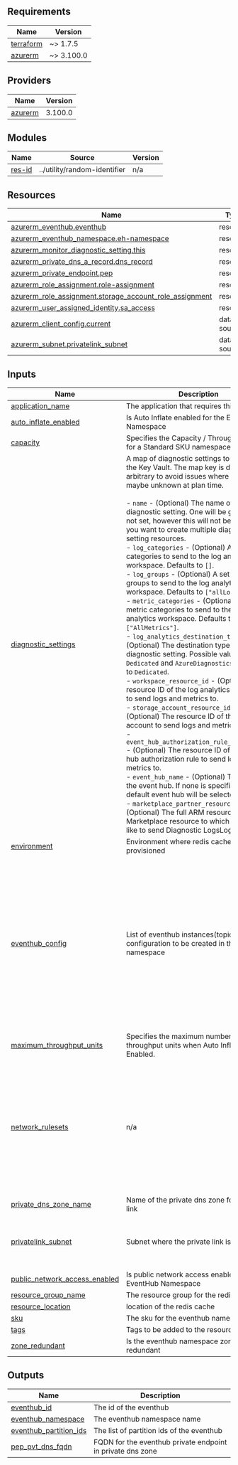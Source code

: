 <!-- BEGIN_TF_DOCS -->
## Requirements

| Name | Version |
|------|---------|
| <a name="requirement_terraform"></a> [terraform](#requirement\_terraform) | ~> 1.7.5 |
| <a name="requirement_azurerm"></a> [azurerm](#requirement\_azurerm) | ~> 3.100.0 |

## Providers

| Name | Version |
|------|---------|
| <a name="provider_azurerm"></a> [azurerm](#provider\_azurerm) | 3.100.0 |

## Modules

| Name | Source | Version |
|------|--------|---------|
| <a name="module_res-id"></a> [res-id](#module\_res-id) | ../utility/random-identifier | n/a |

## Resources

| Name | Type |
|------|------|
| [azurerm_eventhub.eventhub](https://registry.terraform.io/providers/hashicorp/azurerm/latest/docs/resources/eventhub) | resource |
| [azurerm_eventhub_namespace.eh-namespace](https://registry.terraform.io/providers/hashicorp/azurerm/latest/docs/resources/eventhub_namespace) | resource |
| [azurerm_monitor_diagnostic_setting.this](https://registry.terraform.io/providers/hashicorp/azurerm/latest/docs/resources/monitor_diagnostic_setting) | resource |
| [azurerm_private_dns_a_record.dns_record](https://registry.terraform.io/providers/hashicorp/azurerm/latest/docs/resources/private_dns_a_record) | resource |
| [azurerm_private_endpoint.pep](https://registry.terraform.io/providers/hashicorp/azurerm/latest/docs/resources/private_endpoint) | resource |
| [azurerm_role_assignment.role-assignment](https://registry.terraform.io/providers/hashicorp/azurerm/latest/docs/resources/role_assignment) | resource |
| [azurerm_role_assignment.storage_account_role_assignment](https://registry.terraform.io/providers/hashicorp/azurerm/latest/docs/resources/role_assignment) | resource |
| [azurerm_user_assigned_identity.sa_access](https://registry.terraform.io/providers/hashicorp/azurerm/latest/docs/resources/user_assigned_identity) | resource |
| [azurerm_client_config.current](https://registry.terraform.io/providers/hashicorp/azurerm/latest/docs/data-sources/client_config) | data source |
| [azurerm_subnet.privatelink_subnet](https://registry.terraform.io/providers/hashicorp/azurerm/latest/docs/data-sources/subnet) | data source |

## Inputs

| Name | Description | Type | Default | Required |
|------|-------------|------|---------|:--------:|
| <a name="input_application_name"></a> [application\_name](#input\_application\_name) | The application that requires this resource | `string` | n/a | yes |
| <a name="input_auto_inflate_enabled"></a> [auto\_inflate\_enabled](#input\_auto\_inflate\_enabled) | Is Auto Inflate enabled for the EventHub Namespace | `bool` | `false` | no |
| <a name="input_capacity"></a> [capacity](#input\_capacity) | Specifies the Capacity / Throughput Units for a Standard SKU namespace. | `number` | `1` | no |
| <a name="input_diagnostic_settings"></a> [diagnostic\_settings](#input\_diagnostic\_settings) | A map of diagnostic settings to create on the Key Vault. The map key is deliberately arbitrary to avoid issues where map keys maybe unknown at plan time.<br><br>- `name` - (Optional) The name of the diagnostic setting. One will be generated if not set, however this will not be unique if you want to create multiple diagnostic setting resources.<br>- `log_categories` - (Optional) A set of log categories to send to the log analytics workspace. Defaults to `[]`.<br>- `log_groups` - (Optional) A set of log groups to send to the log analytics workspace. Defaults to `["allLogs"]`.<br>- `metric_categories` - (Optional) A set of metric categories to send to the log analytics workspace. Defaults to `["AllMetrics"]`.<br>- `log_analytics_destination_type` - (Optional) The destination type for the diagnostic setting. Possible values are `Dedicated` and `AzureDiagnostics`. Defaults to `Dedicated`.<br>- `workspace_resource_id` - (Optional) The resource ID of the log analytics workspace to send logs and metrics to.<br>- `storage_account_resource_id` - (Optional) The resource ID of the storage account to send logs and metrics to.<br>- `event_hub_authorization_rule_resource_id` - (Optional) The resource ID of the event hub authorization rule to send logs and metrics to.<br>- `event_hub_name` - (Optional) The name of the event hub. If none is specified, the default event hub will be selected.<br>- `marketplace_partner_resource_id` - (Optional) The full ARM resource ID of the Marketplace resource to which you would like to send Diagnostic LogsLogs. | <pre>map(object({<br>    name                                     = optional(string, null)<br>    log_categories                           = optional(set(string), [])<br>    log_groups                               = optional(set(string), ["allLogs"])<br>    metric_categories                        = optional(set(string), ["AllMetrics"])<br>    log_analytics_destination_type           = optional(string, "Dedicated")<br>    workspace_resource_id                    = optional(string, null)<br>    storage_account_resource_id              = optional(string, null)<br>    event_hub_authorization_rule_resource_id = optional(string, null)<br>    event_hub_name                           = optional(string, null)<br>    marketplace_partner_resource_id          = optional(string, null)<br>  }))</pre> | `{}` | no |
| <a name="input_environment"></a> [environment](#input\_environment) | Environment where redis cache is provisioned | `string` | n/a | yes |
| <a name="input_eventhub_config"></a> [eventhub\_config](#input\_eventhub\_config) | List of eventhub instances(topics) and their configuration to be created in the namespace | <pre>list(object({<br>    name              = string<br>    message_retention = number<br>    partition_count   = number<br>    eventhub_status   = optional(string, "Active")<br>    enable_capture    = optional(bool, false)<br>    capture_config = optional(object({<br>      encoding            = string<br>      interval_in_seconds = optional(number)<br>      size_limit_in_bytes = optional(number)<br>      skip_empty_archives = optional(bool)<br>      destination = object({<br>        blob_container_name = string<br>        storage_account_id  = string<br>      })<br>    }))<br>  }))</pre> | `[]` | no |
| <a name="input_maximum_throughput_units"></a> [maximum\_throughput\_units](#input\_maximum\_throughput\_units) | Specifies the maximum number of throughput units when Auto Inflate is Enabled. | `number` | `null` | no |
| <a name="input_network_rulesets"></a> [network\_rulesets](#input\_network\_rulesets) | n/a | <pre>object({<br>    default_action                 = string<br>    trusted_service_access_enabled = optional(bool)<br>    virtual_network_rules = optional(list(object({<br>      subnet_id                                       = string<br>      ignore_missing_virtual_network_service_endpoint = optional(bool)<br>    })), [])<br>    ip_rules = optional(list(object({<br>      ip_mask = string<br>      action  = optional(string)<br>    })), [])<br>  })</pre> | `null` | no |
| <a name="input_private_dns_zone_name"></a> [private\_dns\_zone\_name](#input\_private\_dns\_zone\_name) | Name of the private dns zone for private link | `string` | `null` | no |
| <a name="input_privatelink_subnet"></a> [privatelink\_subnet](#input\_privatelink\_subnet) | Subnet where the private link is required. | <pre>object({<br>    name           = string<br>    vnet_name      = string<br>    resource_group = string<br>  })</pre> | `null` | no |
| <a name="input_public_network_access_enabled"></a> [public\_network\_access\_enabled](#input\_public\_network\_access\_enabled) | Is public network access enabled for the EventHub Namespace | `bool` | `false` | no |
| <a name="input_resource_group_name"></a> [resource\_group\_name](#input\_resource\_group\_name) | The resource group for the redis cache | `string` | n/a | yes |
| <a name="input_resource_location"></a> [resource\_location](#input\_resource\_location) | location of the redis cache | `string` | `"uaenorth"` | no |
| <a name="input_sku"></a> [sku](#input\_sku) | The sku for the eventhub namespace | `string` | `"Basic"` | no |
| <a name="input_tags"></a> [tags](#input\_tags) | Tags to be added to the resources | `map(string)` | `{}` | no |
| <a name="input_zone_redundant"></a> [zone\_redundant](#input\_zone\_redundant) | Is the eventhub namespace zone redundant | `bool` | `true` | no |

## Outputs

| Name | Description |
|------|-------------|
| <a name="output_eventhub_id"></a> [eventhub\_id](#output\_eventhub\_id) | The id of the eventhub |
| <a name="output_eventhub_namespace"></a> [eventhub\_namespace](#output\_eventhub\_namespace) | The eventhub namespace name |
| <a name="output_eventhub_partition_ids"></a> [eventhub\_partition\_ids](#output\_eventhub\_partition\_ids) | The list of partition ids of the eventhub |
| <a name="output_pep_pvt_dns_fqdn"></a> [pep\_pvt\_dns\_fqdn](#output\_pep\_pvt\_dns\_fqdn) | FQDN for the eventhub private endpoint in private dns zone |
<!-- END_TF_DOCS -->